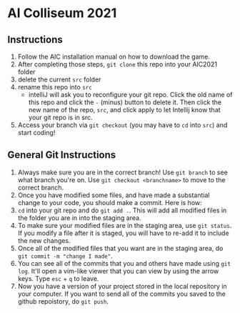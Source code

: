# AI Colliseum 2021
## Instructions
1. Follow the AIC installation manual on how to download the game. 
2. After completing those steps, `git clone` this repo into your AIC2021 folder
2. delete the current `src` folder 
3. rename this repo into `src`
    - intelliJ will ask you to reconfigure your git repo. Click the old name of this repo and click the `-` (minus) button to delete it. Then click the new name of the repo, `src`, and click apply to let Intellij know that your git repo is in src.
4. Access your branch via `git checkout` (you may have to `cd` into `src`) and start coding!

## General Git Instructions
1. Always make sure you are in the correct branch! Use `git branch` to see what branch you're on. Use `git checkout <branchname>` to move to the correct branch.
2. Once you have modified some files, and have made a substantial change to your code, you should make a commit. Here is how:
3. `cd` into your git repo and do `git add .`. This will add all modified files in the folder you are in into the staging area.
4. To make sure your modified files are in the staging area, use `git status`. If you modify a file after it is staged, you will have to re-add it to include the new changes.
5. Once all of the modified files that you want are in the staging area, do `git commit -m "change I made"`.  
6. You can see all of the commits that you and others have made using `git log`. It'll open a vim-like viewer that you can view by using the arrow keys. Type `esc` + `q` to leave.
7. Now you have a version of your project stored in the local repository in your computer. If you want to send all of the commits you saved to the github repoistory, do `git push`.
